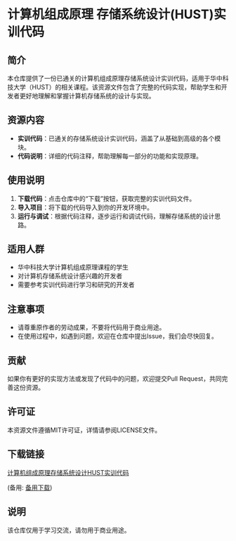 # 计算机组成原理 存储系统设计(HUST)实训代码

## 简介

本仓库提供了一份已通关的计算机组成原理存储系统设计实训代码，适用于华中科技大学（HUST）的相关课程。该资源文件包含了完整的代码实现，帮助学生和开发者更好地理解和掌握计算机存储系统的设计与实现。

## 资源内容

- **实训代码**：已通关的存储系统设计实训代码，涵盖了从基础到高级的各个模块。
- **代码说明**：详细的代码注释，帮助理解每一部分的功能和实现原理。

## 使用说明

1. **下载代码**：点击仓库中的“下载”按钮，获取完整的实训代码文件。
2. **导入项目**：将下载的代码导入到你的开发环境中。
3. **运行与调试**：根据代码注释，逐步运行和调试代码，理解存储系统的设计思路。

## 适用人群

- 华中科技大学计算机组成原理课程的学生
- 对计算机存储系统设计感兴趣的开发者
- 需要参考实训代码进行学习和研究的开发者

## 注意事项

- 请尊重原作者的劳动成果，不要将代码用于商业用途。
- 在使用过程中，如遇到问题，欢迎在仓库中提出Issue，我们会尽快回复。

## 贡献

如果你有更好的实现方法或发现了代码中的问题，欢迎提交Pull Request，共同完善这份资源。

## 许可证

本资源文件遵循MIT许可证，详情请参阅LICENSE文件。

## 下载链接
[计算机组成原理存储系统设计HUST实训代码](https://pan.quark.cn/s/7b7b5f1e7d26) 

(备用: [备用下载](https://pan.baidu.com/s/1TYu-XV3PybQ72Eg_fwBHLg?pwd=1234))

## 说明

该仓库仅用于学习交流，请勿用于商业用途。
